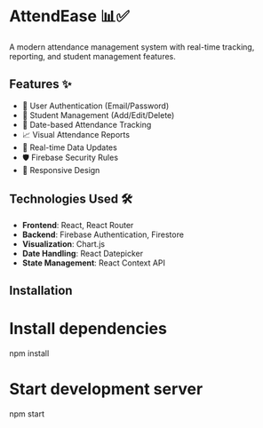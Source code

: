 # AttendEase 📊✅

A modern attendance management system with real-time tracking, reporting, and student management features.
 

## Features ✨
- 🔐 User Authentication (Email/Password)
- 👥 Student Management (Add/Edit/Delete)
- 📅 Date-based Attendance Tracking
- 📈 Visual Attendance Reports
- 🔄 Real-time Data Updates
- 🛡️ Firebase Security Rules
- 📱 Responsive Design

## Technologies Used 🛠️
- **Frontend**: React, React Router
- **Backend**: Firebase Authentication, Firestore
- **Visualization**: Chart.js
- **Date Handling**: React Datepicker
- **State Management**: React Context API

## Installation 
# Install dependencies
npm install

# Start development server
npm start
